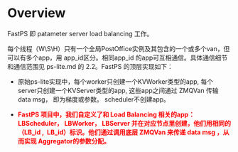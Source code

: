 # Overview

FastPS 即 patameter server load balancing 工作。



每个线程（W\S\H）只有一个全局PostOffice实例及其包含的一个或多个van，但可以有多个app，用 app_id区分。相同app_id 的app可互相通信。具体通信细节和通信范围见 ps-lite.md 的 2.2。FastPS 的顶层实现如下：

  - 原始ps-lite实现中，每个worker只创建一个KVWorker类型的app, 每个server只创建一个KVServer类型的app, 这些app之间通过 ZMQVan 传输 data msg， 即为梯度或参数。 scheduler不创建app。

- <font color=red>**FastPS 项目中，我们自定义了和 Load Balancing 相关的app： LBScheduler， LBWorker， LBServer 并在对应节点里创建，他们用相同的（LB_id ,  LB_id）标识。他们通过调用底层 ZMQVan 来传递 data msg ，从而实现 Aggregator的参数分配。** </font>

